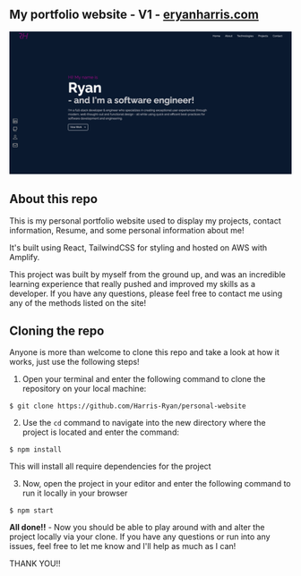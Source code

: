 ## My portfolio website - V1 - [eryanharris.com](https://eryanharris.com)

![Website homepage](https://github.com/Harris-Ryan/personal-website/blob/main/src/assets/portfolio-website.png?raw=true)

## About this repo

This is my personal portfolio website used to display my projects, contact information, Resume, and some personal information about me!

It's built using React, TailwindCSS for styling and hosted on AWS with Amplify.

This project was built by myself from the ground up, and was an incredible learning experience that really pushed and improved my skills as a developer. If you have any questions, please feel free to contact me using any of the methods listed on the site!

## Cloning the repo

Anyone is more than welcome to clone this repo and take a look at how it works, just use the following steps!

1. Open your terminal and enter the following command to clone the repository on your local machine:

```console
$ git clone https://github.com/Harris-Ryan/personal-website
```

2. Use the `cd` command to navigate into the new directory where the project is located and enter the command:

```console
$ npm install
```

This will install all require dependencies for the project

3. Now, open the project in your editor and enter the following command to run it locally in your browser

```console
$ npm start
```

**All done!!** - Now you should be able to play around with and alter the project locally via your clone. If you have any questions or run into any issues, feel free to let me know and I'll help as much as I can!

THANK YOU!!
